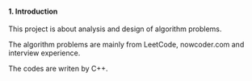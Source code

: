 #### 1. Introduction
This project is about analysis and design of algorithm problems.

The algorithm problems are mainly from LeetCode, nowcoder.com and interview experience.

The codes are writen by C++.

